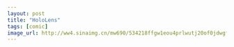 ```yaml
---
layout: post
title: "HoloLens"
tags: [comic]
image_url: http://ww4.sinaimg.cn/mw690/534218ffgw1eou4prlwutj20of0jdwgf.jpg
---
```



